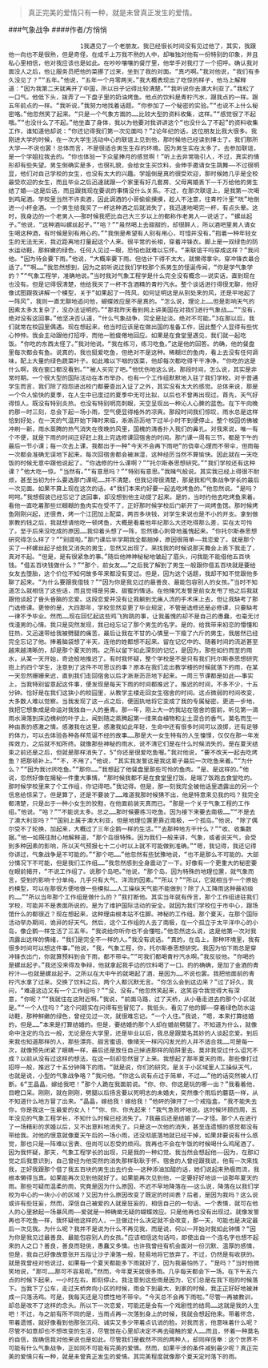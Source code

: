 > 真正完美的爱情只有一种，就是未曾真正发生的爱情。

###气象战争
####作者/方悄悄

						1我遇见了一个老朋友。我已经很长时间没有见过他了，其实，我跟他一向也不是很熟，但是奇怪，在成千上万我不熟的人中，却唯独对他有一份特别的印象，并且私心里相信，他对我应该也是如此。在吵吵嚷嚷的餐厅里，他举手对我打了一个招呼。确认我对面没人之后，他让服务员把他的菜挪了过来，坐到了我的对面。“真巧啊。”我对他说，“我们有多久没见了？”“五年。”他说，“五年一个月零两天。”我大概表现出了吃惊的样子，他马上解释道：“因为我第二天就离开了中国，所以日子记得比较清楚。”“我听说你去澳大利亚了。”我松了一口气。他低下头，拨弄了一下盘子里的奶油烤鱼。他点的饮料是青柠汽水，跟我点的一样。跟五年前点的一样。“我听说，”我努力地找着话题。“你参加了一个秘密的实验。”“也说不上什么秘密咯。”他忽然笑了起来。“只是一个气象方面的……比较大型的资料收集，这样。”“感觉很了不起哦。”“也没什么了不起。”他坐直了身体，我以为他要对我讲讲这个“也没什么了不起”的资料收集工作，谁知道他却说：“你还记得我们第一次见面吗？”2论年纪的话，这位朋友比我大很多。我刚进大学的时候，在一次大学生活动中心的联谊上见到他，那时候他已经读到博士了。我们那所大学——不说也罢！总体而言，不是很适合男生生存的环境。因为男生实在太多了。去参加联谊，是一个学姐拉我去的。“你也体验一下众星捧月的感觉啊！”听上去非常吸引人，不过，真实的情形却有些失望。男生倒确实是多，也很礼貌，会给女生买饮料，会伸手邀请女生跳舞——不过很明显，他们对自己学校的女生，也没有太大的兴趣。学姐倒是真的很受欢迎，那时候她几乎是全校最受欢迎的女生，而且毕业之后迅速就跟一个家里有好几套房、父母离婚丢下一千万给他的男生结了婚——这是后话，而且跟我现在要说的事情没什么关系。不过，在那次联谊上，是我第一次喝到鸡尾酒。学校里当然不许卖酒，因此调酒的小哥偷偷摸摸，趁人不注意，往青柠汁里“咣”地倒进一小杯金酒。一个男生给我买了一杯这种酒之后就消失了，我迅速地喝完一杯，有点头晕。这时，我身边的一个老男人——那时候我把比自己大三岁以上的都称作老男人——说话了。“螺丝起子。”他说，“这种酒叫螺丝起子。”“哈？”“虽然喝上去甜甜的，却很醉人，所以酒吧里男人请女生喝这种酒，有时候是别有用心的。”“我倒是希望有人别有用心，可惜并没有。”抱着一种年轻女生的无法无天，我近距离地打量起这个人来。很平常的长相，穿着冲锋衣。脚上是一双绿色的防水运动鞋，那鲜嫩的绿色，任何人见过一眼，恐怕也就难以忘怀。“来联谊干吗穿成这样？”我问他。“因为待会要下雨。”他说，“大概率要下雨。但估计下得不太大，就懒得拿伞。穿冲锋衣最合适了。”“啊……”我忽然想到，因为之前听说过我们学校那个系男生的怪诞传闻，“你是学气象学的？”“气象工程学，准确地说。”当时我对气象工程学是什么完全没有概念——说实话，直到现在也没有。但是记得很清楚，他给我买了一杯不含酒精的青柠汽水。整个谈话进行得很无聊，他好像试图跟我讲解一个模型，关于“如果起了一阵风，如何证明这是从别处来的风，还是平地起了一阵风”，我则一直无聊地追问他，蝴蝶效应是不是真的。“怎么说，理论上……但是影响天气的因素太多太复杂了，没办法证明的。”“那我昨天看到网上讲美国在对我们进行气象战……”“没有，绝对没有这回事。”他坚决否认道，“什么气象战争，完全是扯淡。绝对不可能。”3在那以后，我们就常在校园里偶遇。现在想起来，他当时应该是在做出国的准备工作，因此整个人显得有些忧心忡忡。我会主动跟他打招呼，而他一脸疲倦地回应。如果是在食堂里遇见，我们就一起吃饭。“你吃的东西太怪了。”我对他说。“我在练习，练习吃鱼。”这是他的回答。的确，他的餐盘里每次都会有鱼。说真的，我也挺爱吃鱼，但绝对不是这种。稀糊烂的鱼肉，看上去没有任何调味，配上大量的绿色蔬菜叶子。如此难以下咽的饭菜，他却每次都吃得干干净净。“你吃的这是什么啊，我在窗口都没看到。”“被人买完了吧。”他忧伤地这么说。那段时间，怎么说，其实是非常时期。一个很大型的国际活动在本市举办，也有一个工作组默默地入驻了我们学校。对于普通学生而言，我们除了抱怨进出校门都要查出入证了之外，其实没有太大的感觉。总体来说，那是一个令人愉快的夏季，在人生中已度过的夏季中无可比拟，以后也不曾再出现过。首先，天气好得惊人。既没有特别炎热，也没有特别明亮刺眼，天空呈现出一种沁人心脾的蓝色。在下午向晚的那一时三刻，总会下起一场小雨，空气便显得格外的凉爽。那段时间我们惊叹，雨水总是这样恰到好处，在一天的气温开始下降时来临，淅淅沥沥地下过半小时不到便停止，整个校园仿佛被冲刷一新，雨水蒸腾的热气消失在夜晚的风里，国槐的清香扑入我们的鼻孔。对我来说，唯一有个不便，就是下雨的时间正好赶上我上完选修课回宿舍的时间。那门课一周有三节，都是下午的最后一节小课；每一次去上课，我都出于一种“今天不会再下雨吧”的侥幸心理而不带伞，但雨每一次都会准确无误地下起来。每次回宿舍都会被淋湿，这种经历当然不算愉快。因此就在一天吃饭的时候无意中跟他说起了。“你选修的什么课啊？”“托尔斯泰思想研究。”“我们学校还有这种课？”他大吃一惊。“当然有。”“有意思吗？”“特别有意思。”我赌气般说。其实我已经上得很不耐烦，甚至当初为什么要选那门课呢……并不清楚。但我记得很清楚，那是我和气象战争学长的最后一次见面。如果不算上现在这次的话。4“我们本来约好要一起去吃烤鱼的。”他忽然说。“是吗？呵呵。”我想假装已经忘记了这回事，却没想到他主动提了起来。是的，当时约他去吃烤鱼来着。看他一直吃着那些烂糊糊的鱼肉实在受不了，正好那时候学校后门新开了一间烤鱼馆。那时候烤鱼刚刚兴起，还很贵，烤一个江团加上配菜，两百多块钱，对学生来说也是不小的开支。拿到做家教的钱之后，我就想请他吃一顿烤鱼，大概是看着他年纪那么大还吃得那么差，实在太可怜了。至于后来没吃成的原因……我仰着头想了一阵，忽然锥心刺骨地羞愧起来。“你托尔斯泰思想研究得怎么样了？”“别提啦。”那门课后半学期我全都翘掉，原因很简单——我恋爱了。就是那个买了一杯螺丝起子给我又消失的男生，忽然又出现了。来找我的时候说那天舞会上丢下我走了，真对不起。“但是，是有很紧急的事。”随后他神神秘秘地皱起了眉头，问我能不能借他五百块钱。“借五百块钱做什么？”“那个，前女友……”之后我了解到了男生一般跟你借五百块就是要给女友去堕胎，这个价位不知何故多年来都没有变过。但是，因为这个话题，我却不知不觉跟他多聊了起来。“为什么要跟我借钱？”“因为你是我见过的最善良、最能包容别人的女孩。”当时不知道怎么就相信了这些话，而且觉得是另类、甜蜜的情话。在他赌咒发誓是前女友甩了他之后我就跟他谈起了昏头昏脑的恋爱。这段恋爱并没有让我躺到无痛人流的手术床上去，但让我缺考了那门选修课。更惨的是，大四那年，学校忽然变更了毕业规定，不管是选修还是必修课，只要缺考一律不予毕业。然而……现在回忆起这些鸡飞狗跳的事，让我羞愧的却不是自己的愚蠢，也毫无讨伐渣男的心情。我只是突然发现，我已经忘记了那个男生的名字。是的，给我带来初恋的懵懂和狂热，又迅速带给我被劈腿的痛苦，最后让我在不甘的心情里一下瘦了六斤的男生，我居然已经完全忘记了他。捧着脑袋想了半天，连他的姓都想不起来。留在记忆中的、随着时间的流逝甚至越来越清晰的，却是那个夏天的雨。之所以留下如此深刻的记忆，是因为，那些如约而至的雨水，从某一天开始，奇迹般地推迟了。有时我怀疑，整个学校是不是只有我们托尔斯泰思想研究班上的四个学生，注意到了这件不可思议的事？原本在我们走出教学楼的时候就落下的雨，在某一天忽然姗姗来迟，直到我们走回宿舍以后才淅淅沥沥地下起来。一周三节课都是如此——事实上，当我特别留意起这件事，便发现是每天下雨的时间都推迟了。推迟的时间，不多不少，十五分钟。恰好是在我们这狭小的校园里，从教学主楼走回女生宿舍的时间。这点微弱的时间改变，大多数人难以觉察。当我发现了这一点之后，便固执地将它变成了我的专属秘密。更进一步地，我把它想象成是命运对我独自一人的垂青。那一年，刚上大一的我站在宿舍的窗前，听见第一滴雨水滑落到床边槐树的叶子上，闻到随之蒸腾起第一缕来自植物和尘土混合的香气，莫名而生一种由衷的感激之情。感激我在这里，感激我如此年轻，生命中还有很多时间可以浪掷，还有足够的体力，可以去体验各种各样荒诞不经的故事……那是大一女生特有的人生憧憬，仅仅在那一年发挥效力，之后就不知所终。就像那些神秘的雨水，说不清它们是在什么时候消失的，是在夏天结束之前还是之后，但就是那样消失了。5“你还是很爱吃鱼喔。”我对他说，“要不改天一起去吃烤鱼？把那顿补上。”“不，不用了。”他说，“其实我发誓这是我这辈子最后一次吃鱼来着。”“为什么？”“因为我讨厌吃鱼。”“那你……”我想起了他餐盘里那些可怜的鱼肉。“是、是这样的。”他说，忽然好像在揭秘一件重大事情，“那时候我都不是在食堂里打饭。是端了饭跑去食堂吃的。那时候学校里来了个工作组，你记得吧。”我记得。但是，那一刻我完全被他话里透露出的另一个信息给惊呆了。但是算了，还是不要装了……难道我那时候猜不出，他是特意来见我的吗？我完全都清楚，只是出于一种小女生的狡黠，在他面前装天真而已。“那是一个关于气象工程的工作组。”他说。“哈？”“不能说太多。总之……那时候要练习吃鱼。因为接下来要去南极……”“不是去了澳大利亚吗？”“国别上属于澳大利亚，但是地理位置更靠近南极，一个孤岛。”他说，“除了偶尔受不了轮换，加起来，大概过了三年企鹅一样的生活。”“去那种地方干什么？”“收、收集数据。”他一如既往耐心地解释道，“那个岛很特殊。因为我们一般来讲，气象，或者说天气，会受到多种因素的影响，所以天气预报七十二小时以上就不可能做到准确。”“嗯，我记得，我还记得你讲过，气象战争是不可能的。”“那个吧……”他忽然有些犹豫地说，“也不是那么不可能的。大部分情况下不可能，但是我们工作组……”我忽然感到全身震动了一下。好像有一个更重大的秘密要在眼前揭开，“不说工作组了。说那个岛吧。”他说，“那个岛，因为特殊的地理位置，就气象而言，受到的影响十分单纯，几乎只有大气、洋流的因素。”“所以？”“所以，它就相当于一个原始的模型，可以在那很方便地做一些模拟……人工操纵天气能不能做到？除了人工降雨这种最初级的……”“所以当年那个工作组是做什么的？”我打断他。其实当年就有传言，那个工作组进驻我们学校，可能并不是表面所说的，是为了维护国际活动的安全。就因为我们学校位于市中心，跟场馆什么的都很近？现在想起来，这种理由根本站不住脚。神秘的工作组。那个夏天，在那个国际活动举办期间，诡异的好天气。然后，这个工作组的人去了南极，在一个孤立于太平洋中心的小岛，像企鹅一样生活了三五年。“我说给你听你也不会懂啦。”他忽然这么说，这是他第一次对我流露出这样的情绪，“我们是完全不一样的人。”我没有说话。“真的，在岛上，那种环境里，我有很多时间可以想这件事。”他说，“我，气象工程，你，托尔斯泰思想研究。我因为怕下雨总是穿冲锋衣出门，你就算预料到会下雨，都不带伞。”“可我们都喝青柠汽水啊。”我反驳他。“你喝的是螺丝起子。”我还没来得及争辩，他就拿起我手边的饮料喝了一口。的的确确，是加了金酒的青柠汁——也就是螺丝起子。之所以在大中午的就喝起了酒，是因为……不说也罢。我把他面前的青柠汽水拿了过来。交换了饮料之后，两个人都沉默无言。“你怎么会到这边来？”过了好久，我问，“难道这边又有一个工作组吗？”“没、没有。”他忽然笑起来，这笑容令我觉得大有深意，“你呢？”“我就住在这附近啊。”我说，“前面马路，过了天桥，从小巷走进去的那个小区就是。”“一个人住吗？”这个问题实在问得有些冒犯了。我低头，看见了他的脚——穿着绿色防水运动鞋，那种鲜嫩的绿色，曾经见过一次，就很难忘记。“一个人住。”我说，“嗯，本来打算结婚的，但是……”本来是打算结婚的。但是，要结婚的那个人却在婚前劈腿了。不知道为什么，就像命中注定的乌云一般，无论是在大学里，还是毕业以后，我总是跟莫名其妙的人谈起恋爱。到后来我也知道那样的人，那些漂亮、甜言蜜语、像晴天一样闪闪发光的人并不适合我……可是每一次，就像预先闭紧了眼睛一样，最后还是放任自己掉进那样的陷阱里去。莫非我受过什么诅咒不成？以前从没有过这样的想法，在这一刻却忽然冒了上来。我想起了那年夏天的雨，那些像打过招呼一般，推迟了十五分钟降下的雨。“就是说，你们的研究，是关于小区域里人工操纵天气，也就是说，小型的气象战争咯？”我问他。“你这么说有点过于简单，不过……”他的话突然被人打断。6“王晶晶，嫁给我吧！”那个人跪在我面前说。“你、你、你这是玩的哪一出？”我看着他，目瞪口呆。刚刚，就在刚刚，劈腿以后扬言要以死明志的未婚夫，突然像个雨后的蘑菇一样，从不知道什么地方冒了出来。“晶晶，嫁给我！嫁给我！”他砰的弹开了一个戒指盒，“我不能失去你，你是我这一生最爱的女人！”“你、你、你先起来！”我气急败坏地说。这时候环顾四周，五年没见的气象工程学长，不知什么时候已经消失了。7我最后还是结婚了——才怪。那个人在进行了一场精彩的求婚以后，又不出意料地消失了。只是这一次他的消失，甚至连遗憾的感觉都没有带给我。对他的恨意就像夏天午后的一场小雨，还没彻底落地就已经干掉，如果非要说有什么感觉，那也只是一阵难以言表、但尚可以忍受的烦闷。我再也不会在午饭的时候喝什么鸡尾酒了。因为我怀疑，那天，气象工程学长的出现，只是我的一种幻觉。我当然会想起他——因为，在那幻觉之后我意识到，自己曾经为他突然的消失那样耿耿于怀。宿舍的人曾经跟我说，他有一次来找我，正好我跟那个借了我五百块的男生出去约会——这种添油加醋的话，她们说起来熟极而流，我根本懒得当真。如果能再次见到他就好了。如果能再次见到他，一定要好好地谈一谈那年夏天的雨。那些可疑而温柔的雨，究竟是因为什么原因，不迟不早地降落在——这么说，降落在以我们学校为中心的一块小小的区域？又因为什么原因改变了既定的时间表？后者，是因为我吗？这么说或许有些狂妄，然而，深信自己被爱的人就是狂妄的，相信自己的一句话、一个表情，就可在他人的心里掀起一场暴风雨——爱就是一种确凿无疑的蝴蝶效应。只是他再也没有出现过。就像发誓再也不吃鱼一样，我怀疑他这样的人，一旦做过什么决定就不会改变，那一天，可能也是决定最后一次见我。为什么呢？我并不是说为什么不再见我，而是说，何以一开始对我如此钟情？“因为你是我见过最善良、最能包容别人的女孩。”应该相信这句话吗，即使出自一个连名字也想不起来的人之口？善良，善良而轻佻，愚蠢又多情。也许我曾经有机会面对一份沉默、温厚的感情，但是，我自己好像故意张开五指让沙子滑落一般，轻易地将它放弃了。不过，仍然是有收获的。就是我曾经对他说过，如果每一个夏天都能多下雨就好了，因为我最怕热了。“是吗？”当时他微笑地说，“那可……那可不容易呢。”然而，今年夏天就很多雨。几乎每天都会下一场。在下午五六点的时候下起来，一小时左右，即刻停止。我注意到这些雨是因为，它们总是在我下班的时候落下。当我下了公车，走过天桥奔向小区的时候，雨会下到最大，到家的时候，我正正好好地被淋成一只落汤鸡。可是，我每天还是习惯性地不带伞。“今天总不会再下雨啦。”尽管一再被教训，却总是改不了这样的念头。所以下一次恋爱，可能还是会有一个戏剧性的结局……这就是我的人生吧！不过，与之前有所不同的是，当雨点再一次落到身上的时候，我就会想起他来。带着怀念，带着遗憾，就好像看到他那张沉闷、诚实又多少带着点讥诮的脸。对我而言，他意味着什么呢？尽管不如意却也不想改变的生活，尽管放在心里却决定不再去碰触的爱人……而且，怀着一种莫名的自信，我确信我对他来说也是如此。尽管我们是截然不同的两种人，却同样信奉：这个世界不可能有什么气象战争，正如同不可能有完美的爱情。然而，如果干涉的条件减到最少呢？真正完美的爱情只有一种，就是未曾真正发生的爱情。其完美程度就像那个夏天定时落下的雨。			  		
